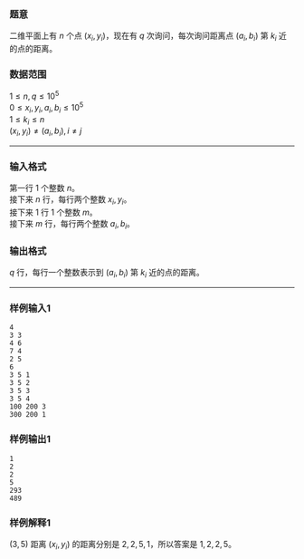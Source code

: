 ### 题意
二维平面上有 $n$ 个点 $(x_i,y_i)$，现在有 $q$ 次询问，每次询问距离点 $(a_i,b_i)$ 第 $k_i$ 近的点的距离。
### 数据范围
$1\le n,q\le10^5$  
$0\le x_i,y_i,a_i,b_i\le10^5$  
$1\le k_i\le n$  
$(x_i,y_i)\ne(a_i,b_i),i\ne j$

---
### 输入格式
第一行 $1$ 个整数 $n$。  
接下来 $n$ 行，每行两个整数 $x_i,y_i$。  
接下来 $1$ 行 $1$ 个整数 $m$。  
接下来 $m$ 行，每行两个整数 $a_i,b_i$。
### 输出格式
$q$ 行，每行一个整数表示到 $(a_i,b_i)$ 第 $k_i$ 近的点的距离。

---
### 样例输入1
```
4
3 3
4 6
7 4
2 5
6
3 5 1
3 5 2
3 5 3
3 5 4
100 200 3
300 200 1
```
### 样例输出1
```
1
2
2
5
293
489
```
### 样例解释1
$(3,5)$ 距离 $(x_i,y_i)$ 的距离分别是 $2,2,5,1$，所以答案是 $1,2,2,5$。 
